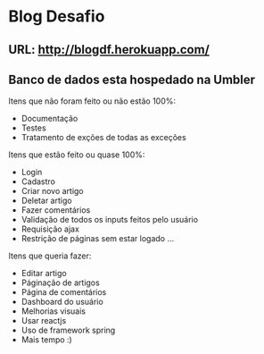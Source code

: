 # Blog Desafio

## URL: http://blogdf.herokuapp.com/

## Banco de dados esta hospedado na Umbler

Itens que não foram feito ou não estão 100%:

- Documentação
- Testes
- Tratamento de exções de todas as exceções

Itens que estão feito ou quase 100%:

- Login
- Cadastro
- Criar novo artigo
- Deletar artigo
- Fazer comentários
- Validação de todos os inputs feitos pelo usuário
- Requisição ajax
- Restrição de páginas sem estar logado
...

Itens que queria fazer:

- Editar artigo
- Páginação de artigos
- Página de comentários
- Dashboard do usuário
- Melhorias visuais
- Usar reactjs
- Uso de framework spring
- Mais tempo :)


